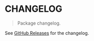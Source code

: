 # CHANGELOG

> Package changelog.

See [GitHub Releases](https://github.com/stdlib-js/stats-base-dists-uniform-entropy/releases) for the changelog.